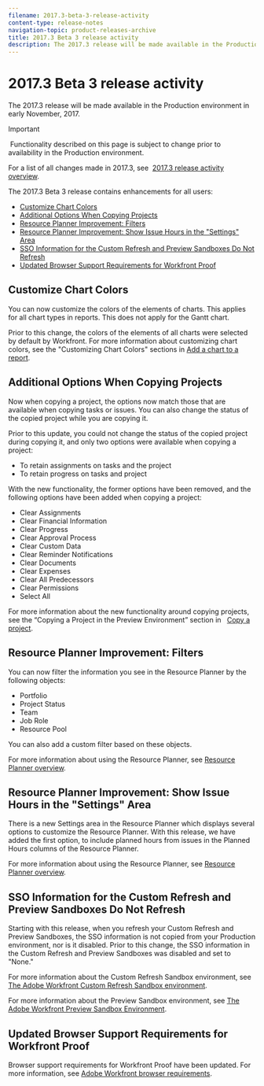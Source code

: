 ```yaml
---
filename: 2017.3-beta-3-release-activity
content-type: release-notes
navigation-topic: product-releases-archive
title: 2017.3 Beta 3 release activity
description: The 2017.3 release will be made available in the Production environment in early November, 2017.
---
```


# 2017.3 Beta 3 release activity

The 2017.3 release&nbsp;will be made available in&nbsp;the Production environment in early November, 2017.

>[!IMPORTANT]
>
>&nbsp;Functionality described on this page is subject to change prior to availability in the Production environment.

For a list of all changes made in 2017.3, see&nbsp; [2017.3 release activity overview](../../../../product-announcements/product-releases/quarterly-release-archive/2017.3-release-activity/2017.3-release-activity-overview.md).

The 2017.3 Beta 3 release contains enhancements for all&nbsp;users:

* [Customize Chart Colors](#customize-chart-colors) 
* [Additional Options When Copying Projects](#additional-options-when-copying-projects) 
* [Resource Planner Improvement: Filters](#resource-planner-improvement-filters) 
* [Resource Planner Improvement: Show Issue Hours in the "Settings" Area](#resource-planner-improvement-show-issue-hours-in-settings) 
* [SSO Information for the Custom Refresh and Preview Sandboxes Do Not Refresh](#sso-information-for-custom-refresh-sandboxes-does-not-refresh) 
* [Updated Browser Support Requirements for Workfront Proof](#updated-browser-support-requirements-for-workfront-proof)

## Customize Chart Colors

You can now&nbsp;customize the colors of the elements of charts. This applies for all chart types in reports. This does not apply for the Gantt chart.

Prior to this change, the colors of the elements of all charts were selected by default by Workfront. For more information about customizing chart colors, see the "Customizing Chart Colors" sections in [Add a chart to a report](../../../../reports-and-dashboards/reports/creating-and-managing-reports/add-chart-report.md).

## Additional Options When&nbsp;Copying Projects

Now when copying a project, the options now match those that are available when copying tasks or issues. You can also change the status of the copied project while you are copying it.

Prior to this update, you could not change the status of the copied project during copying it, and only two options were available when copying a project:

* To retain assignments on tasks and the project
* To retain progress on tasks and project

With the new functionality, the former options have been removed, and the following options have been added when copying a project:

* Clear Assignments
* Clear Financial Information
* Clear Progress
* Clear Approval Process
* Clear Custom Data
* Clear Reminder Notifications
* Clear Documents
* Clear Expenses
* Clear All Predecessors
* Clear Permissions
* Select All

For more information about the new functionality around copying projects, see the “Copying a Project in the Preview Environment” section in &nbsp; [Copy a project](../../../../manage-work/projects/manage-projects/copy-project.md).

## Resource Planner Improvement: Filters

You can now&nbsp;filter the information you see in the Resource Planner by the following objects:

* Portfolio
* Project Status
* Team
* Job Role
* Resource Pool

You can also add a custom filter based on these objects.

For more information about using the Resource Planner, see [Resource Planner overview](../../../../resource-mgmt/resource-planning/get-started-resource-planner.md).&nbsp;

## Resource Planner Improvement: Show Issue Hours in the "Settings" Area

There is&nbsp;a new Settings area in the Resource Planner which displays several options to customize the Resource Planner. With this release, we have added the first option, to include planned hours from issues in the Planned Hours columns of the Resource Planner.

For more information about using the Resource Planner, see [Resource Planner overview](../../../../resource-mgmt/resource-planning/get-started-resource-planner.md).

## SSO Information for the Custom Refresh and Preview Sandboxes Do Not Refresh

Starting with this release, when you refresh your Custom Refresh and Preview Sandboxes, the SSO information is not copied from your Production environment, nor is it disabled. Prior to this change, the SSO information in the Custom Refresh and Preview Sandboxes was disabled and set to "None."

For more information about the Custom Refresh Sandbox environment, see [The Adobe Workfront Custom Refresh Sandbox environment](../../../../administration-and-setup/set-up-workfront/workfront-testing-environments/wf-custom-refresh-sandbox-environment.md).

For more information about the Preview Sandbox environment, see [The Adobe Workfront Preview Sandbox Environment](../../../../administration-and-setup/set-up-workfront/workfront-testing-environments/wf-preview-sandbox-environment.md).

## Updated Browser Support Requirements for Workfront Proof

Browser support requirements for Workfront Proof have&nbsp;been updated. For more information, see [Adobe Workfront browser requirements](../../../../workfront-basics/workfront-browser-requirements.md).
